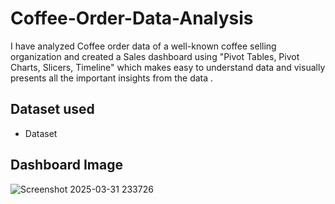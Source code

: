 # Coffee-Order-Data-Analysis
I have analyzed Coffee order data of a well-known coffee selling organization and created a Sales dashboard using "Pivot Tables, Pivot Charts, Slicers, Timeline" which makes easy to understand data and visually presents all the important insights from the data .
## Dataset used
- <a herf="https://github.com/Karan7Singh/Coffee-Order-Data-Analysis/blob/main/coffeeOrdersData.xlsx">Dataset</a> 
## Dashboard Image
![Screenshot 2025-03-31 233726](https://github.com/user-attachments/assets/bcc7bfc4-c184-43f8-9a83-f539d9f94289)
